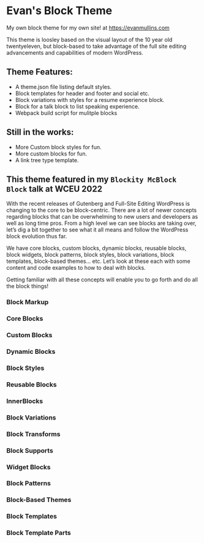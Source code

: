 # Evan's Block Theme
My own block theme for my own site! at https://evanmullins.com

This theme is loosley based on the visual layout of the 10 year old twentyeleven, but block-based to take advantage of the full site editing advancements and capabilities of modern WordPress.

## Theme Features:
- A theme.json file listing default styles. 
- Block templates for header and footer and social etc.
- Block variations with styles for a resume experience block.
- Block for a talk block to list speaking experience.
- Webpack build script for mulitple blocks

## Still in the works:
- More Custom block styles for fun.
- More custom blocks for fun.
- A link tree type template.

## This theme featured in my `Blockity McBlock Block` talk at WCEU 2022
With the recent releases of Gutenberg and Full-Site Editing WordPress is changing to the core to be block-centric. There are a lot of newer concepts regarding blocks that can be overwhelming to new users and developers as well as long time pros. From a high level we can see blocks are taking over, let’s dig a bit together to see what it all means and follow the WordPress block evolution thus far.

We have core blocks, custom blocks, dynamic blocks, reusable blocks, block widgets, block patterns, block styles, block variations, block templates, block-based themes… etc. Let’s look at these each with some content and code examples to how to deal with blocks. 

Getting familiar with all these concepts will enable you to go forth and do all the block things!

### Block Markup


### Core Blocks

### Custom Blocks

### Dynamic Blocks

### Block Styles

### Reusable Blocks

### InnerBlocks

### Block Variations

### Block Transforms

### Block Supports

### Widget Blocks

### Block Patterns

### Block-Based Themes

### Block Templates

### Block Template Parts
